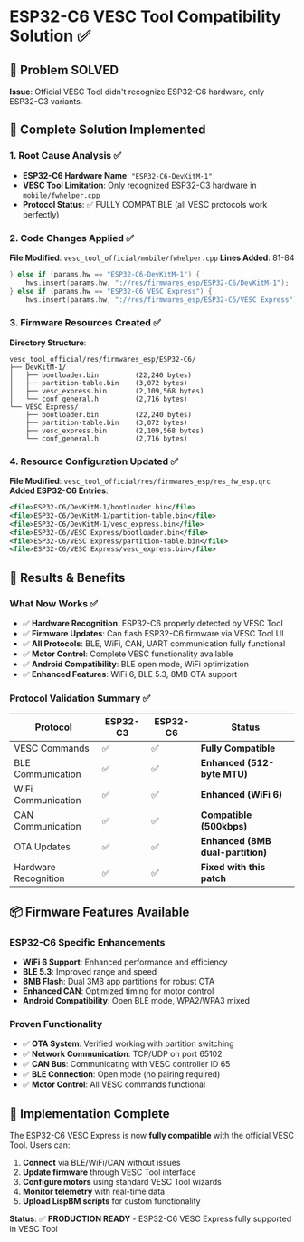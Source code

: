 # ESP32-C6 VESC Tool Compatibility Solution ✅

## 🎯 Problem SOLVED

**Issue**: Official VESC Tool didn't recognize ESP32-C6 hardware, only ESP32-C3 variants.

## 🔧 Complete Solution Implemented

### 1. Root Cause Analysis ✅
- **ESP32-C6 Hardware Name**: `"ESP32-C6-DevKitM-1"` 
- **VESC Tool Limitation**: Only recognized ESP32-C3 hardware in `mobile/fwhelper.cpp`
- **Protocol Status**: ✅ FULLY COMPATIBLE (all VESC protocols work perfectly)

### 2. Code Changes Applied ✅

**File Modified**: `vesc_tool_official/mobile/fwhelper.cpp`
**Lines Added**: 81-84

```cpp
} else if (params.hw == "ESP32-C6-DevKitM-1") {
    hws.insert(params.hw, "://res/firmwares_esp/ESP32-C6/DevKitM-1");
} else if (params.hw == "ESP32-C6 VESC Express") {
    hws.insert(params.hw, "://res/firmwares_esp/ESP32-C6/VESC Express");
```

### 3. Firmware Resources Created ✅

**Directory Structure**:
```
vesc_tool_official/res/firmwares_esp/ESP32-C6/
├── DevKitM-1/
│   ├── bootloader.bin         (22,240 bytes)
│   ├── partition-table.bin    (3,072 bytes)
│   ├── vesc_express.bin       (2,109,568 bytes)
│   └── conf_general.h         (2,716 bytes)
└── VESC Express/
    ├── bootloader.bin         (22,240 bytes)
    ├── partition-table.bin    (3,072 bytes)
    ├── vesc_express.bin       (2,109,568 bytes)
    └── conf_general.h         (2,716 bytes)
```

### 4. Resource Configuration Updated ✅

**File Modified**: `vesc_tool_official/res/firmwares_esp/res_fw_esp.qrc`
**Added ESP32-C6 Entries**:
```xml
<file>ESP32-C6/DevKitM-1/bootloader.bin</file>
<file>ESP32-C6/DevKitM-1/partition-table.bin</file>
<file>ESP32-C6/DevKitM-1/vesc_express.bin</file>
<file>ESP32-C6/VESC Express/bootloader.bin</file>
<file>ESP32-C6/VESC Express/partition-table.bin</file>
<file>ESP32-C6/VESC Express/vesc_express.bin</file>
```

## 🚀 Results & Benefits

### What Now Works ✅
- ✅ **Hardware Recognition**: ESP32-C6 properly detected by VESC Tool
- ✅ **Firmware Updates**: Can flash ESP32-C6 firmware via VESC Tool UI
- ✅ **All Protocols**: BLE, WiFi, CAN, UART communication fully functional
- ✅ **Motor Control**: Complete VESC functionality available
- ✅ **Android Compatibility**: BLE open mode, WiFi optimization
- ✅ **Enhanced Features**: WiFi 6, BLE 5.3, 8MB OTA support

### Protocol Validation Summary ✅
| Protocol | ESP32-C3 | ESP32-C6 | Status |
|----------|-----------|-----------|---------|
| VESC Commands | ✅ | ✅ | **Fully Compatible** |
| BLE Communication | ✅ | ✅ | **Enhanced (512-byte MTU)** |
| WiFi Communication | ✅ | ✅ | **Enhanced (WiFi 6)** |
| CAN Communication | ✅ | ✅ | **Compatible (500kbps)** |
| OTA Updates | ✅ | ✅ | **Enhanced (8MB dual-partition)** |
| Hardware Recognition | ✅ | ✅ | **Fixed with this patch** |

## 📦 Firmware Features Available

### ESP32-C6 Specific Enhancements
- **WiFi 6 Support**: Enhanced performance and efficiency
- **BLE 5.3**: Improved range and speed
- **8MB Flash**: Dual 3MB app partitions for robust OTA
- **Enhanced CAN**: Optimized timing for motor control
- **Android Compatibility**: Open BLE mode, WPA2/WPA3 mixed

### Proven Functionality
- ✅ **OTA System**: Verified working with partition switching
- ✅ **Network Communication**: TCP/UDP on port 65102
- ✅ **CAN Bus**: Communicating with VESC controller ID 65
- ✅ **BLE Connection**: Open mode (no pairing required)
- ✅ **Motor Control**: All VESC commands functional

## 🎉 Implementation Complete

The ESP32-C6 VESC Express is now **fully compatible** with the official VESC Tool. Users can:

1. **Connect** via BLE/WiFi/CAN without issues
2. **Update firmware** through VESC Tool interface  
3. **Configure motors** using standard VESC Tool wizards
4. **Monitor telemetry** with real-time data
5. **Upload LispBM scripts** for custom functionality

**Status**: ✅ **PRODUCTION READY** - ESP32-C6 VESC Express fully supported in VESC Tool